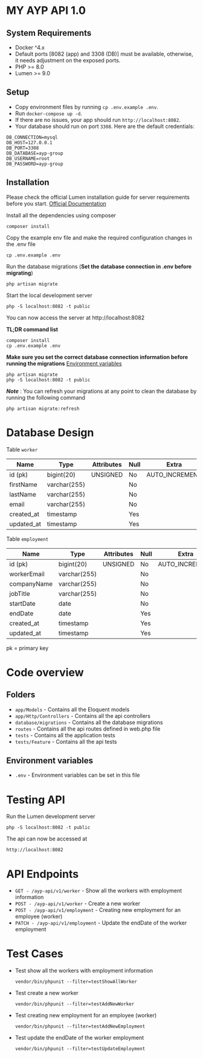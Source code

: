 # MY AYP API 1.0

## System Requirements

- Docker ^4.x
- Default ports [8082 (app) and 3308 (DB)] must be available, otherwise, it needs adjustment on the exposed ports.
- PHP >= 8.0
- Lumen >= 9.0

## Setup

- Copy environment files by running `cp .env.example .env`.
- Run `docker-compose up -d`.
- If there are no issues, your app should run `http://localhost:8082`.
- Your database should run on port `3308`. Here are the default credentials:

```
DB_CONNECTION=mysql
DB_HOST=127.0.0.1
DB_PORT=3308
DB_DATABASE=ayp-group
DB_USERNAME=root
DB_PASSWORD=ayp-group
```

## Installation

Please check the official Lumen installation guide for server requirements before you start. [Official Documentation](https://lumen.laravel.com/docs/5.5/installation)

Install all the dependencies using composer

    composer install

Copy the example env file and make the required configuration changes in the .env file

    cp .env.example .env

Run the database migrations (**Set the database connection in .env before migrating**)

    php artisan migrate

Start the local development server

    php -S localhost:8082 -t public

You can now access the server at http://localhost:8082

**TL;DR command list**

    composer install
    cp .env.example .env

**Make sure you set the correct database connection information before running the migrations** [Environment variables](#environment-variables)

    php artisan migrate
    php -S localhost:8082 -t public

***Note*** : You can refresh your migrations at any point to clean the database by running the following command

    php artisan migrate:refresh

# Database Design

Table `worker`

| **Name** 	 | **Type**     | **Attributes** | **Null** | **Extra**      |  
|------------|--------------|----------------|----------|----------------|
| id (pk)  	 | bigint(20)   | UNSIGNED 	     | No       | AUTO_INCREMENT |
| firstName  | varchar(255) |                | No       |                |  
| lastName 	 | varchar(255) |                | No       |                |
| email      | varchar(255) |                | No       |                |
| created_at | timestamp	|                | Yes      |                |
| updated_at | timestamp    |                | Yes      |                |

Table `employment`

| **Name** 	  | **Type**     | **Attributes** | **Null** | **Extra**      |  
|-------------|--------------|----------------|----------|----------------|
| id (pk)  	  | bigint(20)   | UNSIGNED 	  | No       | AUTO_INCREMENT |
| workerEmail | varchar(255) |                | No       |                |  
| companyName | varchar(255) |                | No       |                |
| jobTitle    | varchar(255) |                | No       |                |
| startDate   | date         |                | No       |                |
| endDate     | date         |                | Yes      |                |
| created_at  | timestamp	 |                | Yes      |                |
| updated_at  | timestamp    |                | Yes      |                |

pk = primary key

# Code overview

## Folders

- `app/Models` - Contains all the Eloquent models
- `app/Http/Controllers` - Contains all the api controllers
- `database/migrations` - Contains all the database migrations
- `routes` - Contains all the api routes defined in web.php file
- `tests` - Contains all the application tests
- `tests/Feature` - Contains all the api tests

## Environment variables

- `.env` - Environment variables can be set in this file

# Testing API

Run the Lumen development server

    php -S localhost:8082 -t public

The api can now be accessed at

    http://localhost:8082

# API Endpoints

- `GET - /ayp-api/v1/worker` - Show all the workers with employment information
- `POST - /ayp-api/v1/worker` - Create a new worker
- `POST - /ayp-api/v1/employment` - Creating new employment for an employee (worker)
- `PATCH - /ayp-api/v1/employment` - Update the endDate of the worker employment

# Test Cases

- Test show all the workers with employment information

    `vendor/bin/phpunit --filter=testShowAllWorker`

- Test create a new worker

    `vendor/bin/phpunit --filter=testAddNewWorker`

- Test creating new employment for an employee (worker)

    `vendor/bin/phpunit --filter=testAddNewEmployment`

- Test update the endDate of the worker employment

    `vendor/bin/phpunit --filter=testUpdateEmployment`

